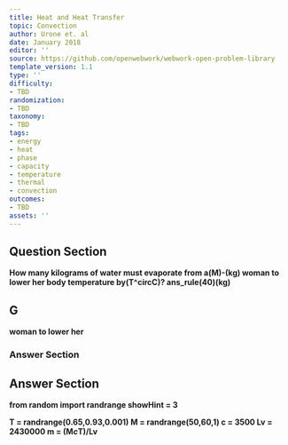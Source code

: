 ```yaml
---
title: Heat and Heat Transfer
topic: Convection
author: Urone et. al
date: January 2018
editor: ''
source: https://github.com/openwebwork/webwork-open-problem-library
template_version: 1.1
type: ''
difficulty:
- TBD
randomization:
- TBD
taxonomy:
- TBD
tags:
- energy
- heat
- phase
- capacity
- temperature
- thermal
- convection
outcomes:
- TBD
assets: ''
---
```


## Question Section 

<b>
How many kilograms of water must evaporate from a(M)-(kg) woman to lower her
body temperature by(T^circC)?
ans_rule(40)(kg)

## G
woman to lower her
### Answer Section


## Answer Section

from random import randrange
showHint = 3

T = randrange(0.65,0.93,0.001)
M = randrange(50,60,1)
c = 3500
Lv = 2430000
m = (M*c*T)/Lv